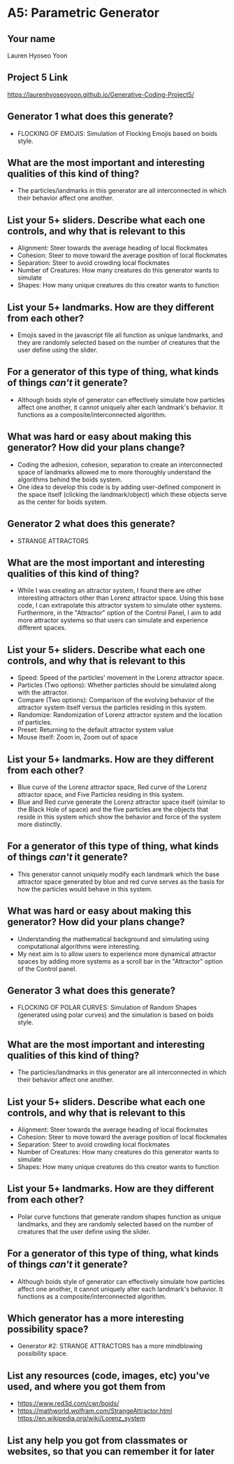 # A5: Parametric Generator

## Your name
Lauren Hyoseo Yoon

## Project 5 Link
https://laurenhyoseoyoon.github.io/Generative-Coding-Project5/ 


## **Generator 1** what does this generate?
- FLOCKING OF EMOJIS: Simulation of Flocking Emojis based on boids style.  

## What are the most important and interesting qualities of this kind of thing?
- The particles/landmarks in this generator are all interconnected in which their behavior affect one another. 

## List your 5+ sliders. Describe what each one controls, and why that is relevant to this
- Alignment: Steer towards the average heading of local flockmates
- Cohesion: Steer to move toward the average position of local flockmates
- Separation: Steer to avoid crowding local flockmates
- Number of Creatures: How many creatures do this generator wants to simulate 
- Shapes: How many unique creatures do this creator wants to function

## List your 5+ landmarks. How are they different from each other?
- Emojis saved in the javascript file all function as unique landmarks, and they are randomly selected based on the number of creatures that the user define using the slider. 

## For a generator of this type of thing, what kinds of things *can't* it generate?
- Although boids style of generator can effectively simulate how particles affect one another, it cannot uniquely alter each landmark's behavior. It functions as a composite/interconnected algorithm. 

## What was hard or easy about making this generator? How did your plans change?
- Coding the adhesion, cohesion, separation to create an interconnected space of landmarks allowed me to more thoroughly understand the algorithms behind the boids system. 
- One idea to develop this code is by adding user-defined component in the space itself (clicking the landmark/object) which these objects serve as the center for boids system. 

## **Generator 2** what does this generate?
- STRANGE ATTRACTORS

## What are the most important and interesting qualities of this kind of thing?
- While I was creating an attractor system, I found there are other interesting attractors other than Lorenz attractor space. Using this base code, I can extrapolate this attractor system to simulate other systems. Furthermore, in the "Attractor" option of the Control Panel, I aim to add more attractor systems so that users can simulate and experience different spaces. 

## List your 5+ sliders. Describe what each one controls, and why that is relevant to this
- Speed: Speed of the particles' movement in the Lorenz attractor space. 
- Particles (Two options): Whether particles should be simulated along with the attractor. 
- Compare (Two options): Comparison of the evolving behavior of the attractor system itself versus the particles residing in this system. 
- Randomize: Randomization of Lorenz attractor system and the location of particles. 
- Preset: Returning to the default attractor system value 
- Mouse itself: Zoom in, Zoom out of space 

## List your 5+ landmarks. How are they different from each other?
- Blue curve of the Lorenz attractor space, Red curve of the Lorenz attractor space, and Five Particles residing in this system.
- Blue and Red curve generate the Lorenz attractor space itself (similar to the Black Hole of space) and the five particles are the objects that reside in this system which show the behavior and force of the system more distinctly. 

## For a generator of this type of thing, what kinds of things *can't* it generate?
- This generator cannot uniquely modify each landmark which the base attractor space generated by blue and red curve serves as the basis for how the particles would behave in this system. 

## What was hard or easy about making this generator? How did your plans change?
- Understanding the mathematical background and simulating using computational algorithms were interesting. 
- My next aim is to allow users to experience more dynamical attractor spaces by adding more systems as a scroll bar in the "Attractor" option of the Control panel. 

## **Generator 3** what does this generate?
- FLOCKING OF POLAR CURVES: Simulation of Random Shapes (generated using polar curves) and the simulation is based on boids style.  

## What are the most important and interesting qualities of this kind of thing?
- The particles/landmarks in this generator are all interconnected in which their behavior affect one another. 

## List your 5+ sliders. Describe what each one controls, and why that is relevant to this
- Alignment: Steer towards the average heading of local flockmates
- Cohesion: Steer to move toward the average position of local flockmates
- Separation: Steer to avoid crowding local flockmates
- Number of Creatures: How many creatures do this generator wants to simulate 
- Shapes: How many unique creatures do this creator wants to function

## List your 5+ landmarks. How are they different from each other?
- Polar curve functions that generate random shapes function as unique landmarks, and they are randomly selected based on the number of creatures that the user define using the slider. 

## For a generator of this type of thing, what kinds of things *can't* it generate?
- Although boids style of generator can effectively simulate how particles affect one another, it cannot uniquely alter each landmark's behavior. It functions as a composite/interconnected algorithm. 

## Which generator has a more interesting possibility space?
- Generator #2: STRANGE ATTRACTORS has a more mindblowing possibility space. 

## List any resources (code, images, etc) you've used, and where you got them from
- https://www.red3d.com/cwr/boids/
- https://mathworld.wolfram.com/StrangeAttractor.html
https://en.wikipedia.org/wiki/Lorenz_system 

## List any help you got from classmates or websites, so that you can remember it for later
